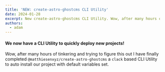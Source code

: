 ```yaml
---
title: 'NEW: create-astro-ghostcms CLI Utility'
date: 2024-01-28
excerpt: New create-astro-ghostcms CLI Utility. Wow, after many hours of tinkering and trying to figure this out I have finally completed...
authors: 
  - adam
---
```


#### We now have a CLI Utility to quickly deploy new projects!

Wow, after many hours of tinkering and trying to figure this out I have finally completed `@matthiesenxyz/create-astro-ghostcms` a `clack` based CLI Utility to auto install our project with default variables set.